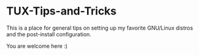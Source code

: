 # TUX-Tips-and-Tricks

This is a place for general tips on setting up my favorite GNU/Linux distros and the post-install configuration. 

You are welcome here :)
